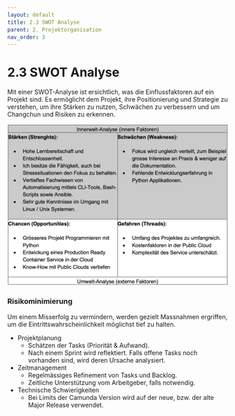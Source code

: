 ```yaml
---
layout: default
title: 2.3 SWOT Analyse
parent: 2. Projektorganisation
nav_order: 3
---
```


# 2.3 SWOT Analyse

Mit einer SWOT-Analyse ist ersichtlich, was die Einflussfaktoren auf ein Projekt sind. Es ermöglicht dem Projekt, ihre Positionierung und Strategie zu verstehen, um ihre Stärken zu nutzen, Schwächen zu verbessern und um Changchun und Risiken zu erkennen.

![2024_SWOT](../../resources/images/2024_SWOT.png)

### Risikominimierung

Um einem Misserfolg zu vermindern, werden gezielt Massnahmen ergriffen, um die
Eintrittswahrscheinlichkeit möglichst tief zu halten.

- Projektplanung
  - Schätzen der Tasks (Priorität & Aufwand).
  - Nach einem Sprint wird reflektiert. Falls offene Tasks noch vorhanden sind, wird deren Ursache analysiert.
- Zeitmanagement
  - Regelmässiges Refinement von Tasks und Backlog.
  - Zeitliche Unterstützung vom Arbeitgeber, falls notwendig.
- Technische Schwierigkeiten
  - Bei Limits der Camunda Version wird auf der neue, bzw. der alte Major Release verwendet.
